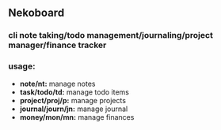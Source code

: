 ## Nekoboard
### cli note taking/todo management/journaling/project manager/finance tracker

### usage:
- **note/nt:** manage notes
- **task/todo/td:** manage todo items
- **project/proj/p:** manage projects
- **journal/journ/jn:** manage journal
- **money/mon/mn:** manage finances
